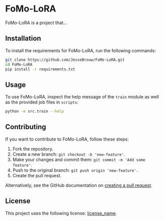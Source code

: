 # FoMo-LoRA

FoMo-LoRA is a project that...

## Installation

To install the requirements for FoMo-LoRA, run the following commands:

```bash
git clone https://github.com/JesseBrouw/FoMo-LoRA.git
cd FoMo-LoRA
pip install -r requirements.txt
```

## Usage

To use FoMo-LoRA, inspect the help message of the `train` module as well as the provided job files in `scripts`:

```bash
python -m src.train --help
```

## Contributing

If you want to contribute to FoMo-LoRA, follow these steps:

1. Fork the repository.
2. Create a new branch: `git checkout -b 'new-feature'`.
3. Make your changes and commit them: `git commit -m 'Add some feature'`.
4. Push to the original branch: `git push origin 'new-feature'`.
5. Create the pull request.

Alternatively, see the GitHub documentation on [creating a pull request](https://help.github.com/en/github/collaborating-with-issues-and-pull-requests/creating-a-pull-request).

## License

This project uses the following license: [license_name](link).
